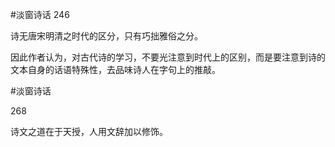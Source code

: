 #淡窗诗话
246

诗无唐宋明清之时代的区分，只有巧拙雅俗之分。

因此作者认为，对古代诗的学习，不要光注意到时代上的区别，而是要注意到诗的文本自身的话语特殊性，去品味诗人在字句上的推敲。

#淡窗诗话

268

诗文之道在于天授，人用文辞加以修饰。
